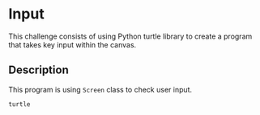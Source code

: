 # Input

This challenge consists of using Python turtle library to create a program that takes key input within the canvas.

## Description

This program is using ```Screen``` class to check user input.

```turtle```